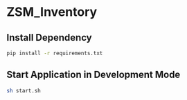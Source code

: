 # ZSM_Inventory

## Install Dependency
```sh
pip install -r requirements.txt
```

## Start Application in Development Mode
```sh
sh start.sh
```
